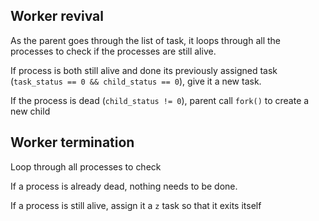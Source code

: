 ## Worker revival

As the parent goes through the list of task, it loops through all the processes to check if the processes are still alive.

If process is both still alive and done its previously assigned task (`task_status == 0 && child_status == 0`), give it a new task.

If the process is dead (`child_status != 0`), parent call `fork()` to create a new child

## Worker termination

Loop through all processes to check

If a process is already dead, nothing needs to be done.

If a process is still alive, assign it a `z` task so that it exits itself
